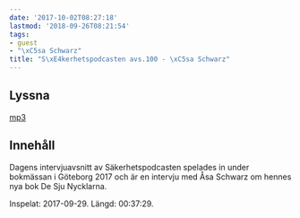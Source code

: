 ```yaml
---
date: '2017-10-02T08:27:18'
lastmod: '2018-09-26T08:21:54'
tags:
- guest
- "\xC5sa Schwarz"
title: "S\xE4kerhetspodcasten avs.100 - \xC5sa Schwarz"
---
```

## Lyssna

[mp3](http://traffic.libsyn.com/sakerhetspodcasten/asa_schwarz.mp3)

## Innehåll

Dagens intervjuavsnitt av Säkerhetspodcasten spelades in under bokmässan i Göteborg
2017 och är en intervju med Åsa Schwarz om hennes nya bok De Sju Nycklarna.

Inspelat: 2017-09-29. Längd: 00:37:29.
